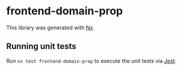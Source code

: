 # frontend-domain-prop

This library was generated with [Nx](https://nx.dev).

## Running unit tests

Run `nx test frontend-domain-prop` to execute the unit tests via [Jest](https://jestjs.io).
